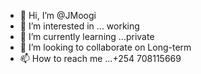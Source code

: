 - 👋 Hi, I’m @JMoogi
- 👀 I’m interested in ... working
- 🌱 I’m currently learning ...private
- 💞️ I’m looking to collaborate on Long-term 
- 📫 How to reach me ...+254 708115669
  
  

<!---
JMoogi/JMoogi is a ✨ special ✨ repository because its `README.md` (this file) appears on your GitHub profile.
You can click the Preview link to take a look at your changes.
--->
